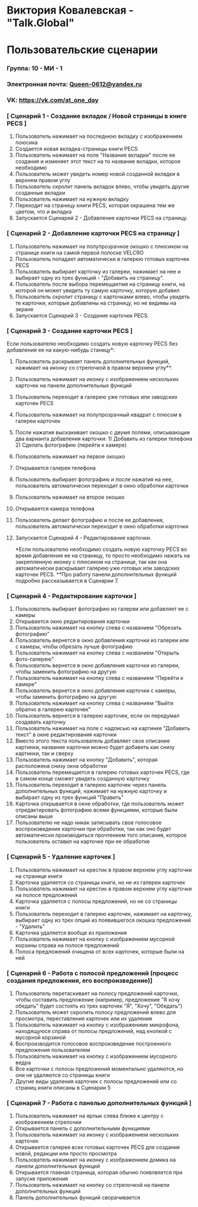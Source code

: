 # Виктория Ковалевская - "Talk.Global"
# Пользовательские сценарии

### Группа: 10 - МИ - 1
### Электронная почта: Queen-0612@yandex.ru
### VK: https://vk.com/at_one_day


### [ Сценарий 1 - Создание вкладок / Новой страницы в книге PECS ]

1. Пользователь нажимает на последнюю вкладку с изображением поюсика
2. Создается новая вкладка-страницы книги PECS
3. Пользователь нажимает на поле "Название вкладки" после ее создания и изменяет этот текст на то название вкладки, которое необходимо
4. Пользователь может увидеть номер новой созданной вкладки в верхнем правом углу 
5. Пользователь скролит панель вкладок влево, чтобы увидеть другие созданные вкладки 
6. Пользователь нажимает на нужную вкладку
7. Переходит на страницу книги PECS, которая окрашена тем же цветом, что и вкладка
8. Запускается Сценарий 2 - Добавление карточки PECS на страницу.

### [ Сценарий 2 - Добавление карточки PECS на страницу ]

1. Пользователь нажимает на полупрозрачное окошко с плюсиком на странице книги на самой первой полоске VELCRO
2. Пользователь попадает автоматически в галерею готовых карточек PECS
3. Пользователь выбирает карточку из галереи, нажимает на нее и выбирает одну из трех функций - "Добавить на страницу".
4. Пользователь после выбора перемещаетмя на страницу книги, на которой он может увидеть ту самую карточку, которую добавил
5. Пользователь скролит страницу с карточками влево, чтобы увидеть те карточки, которые добавлены на страницу, но не видимы на экране
6. Запускается Сценарий 3 - Создание карточки PECS.

### [ Сценарий 3 - Создание карточки PECS ]

Если пользователю необходимо создать новую карточку PECS без добавления ее на какую-нибудь станицу*:
1. Пользователь раскрывает панель дополнительных функций, нажимает на иконку со стрелочкой в правом верхнем углу**.
2. Пользователь нажимает на иконку с изображением нескольких карточек на панели дополнительных функций
3. Пользователь переходит в галерею уже готовых или заводских карточек PECS
4. Пользователь нажимает на полупрозрачный квадрат с плюсом в галереи карточек
5. После нажатия выскакивает окошко с двумя полями, описывающие два варианта добавления карточки: 1) Добавить из галереи телефона 2) Сделать фотографию (перейти к камере)
6. Пользователь нажимает на первое окошко
7. Открывается галерея телефона
8. Пользователь выбирает фотографию и после нажатия на нее, пользователь автоматически переходит в окно обработки карточки
9. Пользователь нажимает на второе окошко
10. Открывается камера телефона
11. Пользователь делает фотографию и после ее добавления, пользователь автоматически переходит в окно обработки карточки
12. Запускается Сценарий 4 - Редактирование карточки.

      *Если пользователю необходимо создать новую карточку PECS во время добавления ее на страницу, то просто необходимо нажать на закрепленную иконку с плюсиком на странице, так как она автоматически раскрывает галерею уже готовых или заводских карточек PECS.
      **Про работу панели дополнительных функций подробно рассказывается в Сценарии 7.

### [ Сценарий 4 - Редактирование карточки ]

1. Пользователь выбирает фотографию из галереи или добавляет ее с камеры 
2. Открывается окно редактирования карточки 
3. Пользователь нажимает на кнопку слева с названием "Обрезать фотографию"
4. Пользователь вернется в окно добавления карточки из галереи или с камеры, чтобы обрезать лучше фотографию
5. Пользователь нажимает на кнопку слева с названием "Открыть фото-галерею"
6. Пользователь вернется в окно добавления карточки из галереи, чтобы заменить фотографию на другую
7. Пользователь нажимает на кнопку слева с названием "Перейти к камере"
8. Пользователь вернется в окно добавления карточки с камеры, чтобы заменить фотографию на другую
9. Пользователь нажимает на кнопку слева с названием "Выйти обратно в галерею карточек"
10. Пользователь вернется в галерею карточек, если он передумал создавать карточку
11. Пользователь нажимает на поле с надписью на картинке "Добавить текст" в окне редактирования карточки 
12. Вместо этого текста пользователь добавляет свое описание картинки, название карточки можно будет добавить как снизу картинки, так и сверху
13. Пользователь нажимает на кнопку "Добавить", которая расположена снизу окна обработки 
14. Пользователь перемещается в галерею готовых карточек PECS, где в самом конце сможет увидеть созданную карточку
15. Пользователь переходит в галерею карточек через панель дополнительных функций, нажимает на нужную карточку и выбирает одну из трех функций "Править"
16. Карточка открывается в окне обработки, где пользователь может отредактировать фотографию всеми функциями, которые были описаны выше
17. Пользователю не надо никак записывать свое голосовое воспроизведение карточки при обработки, так как оно будет автоматически производиться прочтением того описания, которое пользователь оставил на карточке при ее обработке

### [ Сценарий 5 - Удаление карточек ]

1. Пользователь нажимает на крестик в правом верхнем углу карточки на странице книги 
2. Карточка удаляется со страницы книги, но не из галереи карточек
3. Пользователь нажимает на крестик в правом верхнем углу карточки на полосе предложений
4. Карточка удаляется с полосы предложений, но не со страницы книги
5. Пользователь переходит в галерею карточек, нажимает на карточку, выбирает одну из трех опций из появившегося окошка предложений - "Удалить"
6. Карточка удаляется вообще из приложения 
7. Пользователь нажимает на кнопку с изображением мусорной корзины справа на полосе предложений
8. Полоса предложений очищена от всех карточек, которые были на ней

### [ Сценарий 6 - Работа с полосой предложений (процесс создания предложения, его воспроизведение)]

1. Пользователь перетаскивает на полосу предложений карточки, чтобы составить предложение (например, предложение "Я хочу обедать" будет состоять из трех карточек "Я", "Хочу", "Обедать")
2. Пользователь может скролить полосу предложений влево для просмотра, переставления карточек или их удаления
3. Пользователь нажимает на кнопку с изображениме микрофона, находящуюся справа от полосы предложений, над кнопкой с мусорной корзиной
4. Воспроизводится голосовое воспроизведение построенного предложения пользователем
5. Пользователь нажимает на кнопку с изображением мусорного ведра 
6. Все карточки с полосы предложений моментально удаляются, но они не удаляются со страницы книги  
7. Другие виды удаления карточек с полосы предложений или со страниц книги описаны в Сценарии 5

### [ Сценарий 7 - Работа с панелью дополнительных функций ]

1. Пользователь нажимает на ярлык слева ближе к центру с изображением стрелочки
2. Открывается панель с дополнительными функциями
3. Пользователь нажимает на иконку с изображением нескольких карточек 
4. Открывается галерея всех готовых карточек PECS для создания новой, редакции или просто просмотра
5. Пользователь нажимает на иконку с изображением домика на панели дополнительных функций 
6. Открывается главная страница, которая обычно появлвяется при запуске приложения
7. Пользователь нажимает на кнопку со стрелочкой на панели дополнительных функций 
8. Панель дополнительных функций сворачивается 
